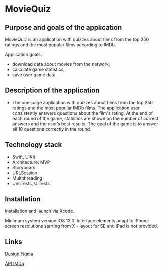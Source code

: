 # MovieQuiz

## Purpose and goals of the application ##

MovieQuiz is an application with quizzes about films from the top 250 ratings and the most popular films according to IMDb.

Application goals:

- download data about movies from the network;
- calculate game statistics;
- save user game data.

## Description of the application ##
- The one-page application with quizzes about films from the top 250 ratings and the most popular IMDb films. The application user consistently answers questions about the film's rating. At the end of each round of the game, statistics are shown on the number of correct answers and the user’s best results. The goal of the game is to answer all 10 questions correctly in the round.

## Technology stack ##
- Swift, UIKit
- Architecture: MVP
- Storyboard
- URLSession
- Multithreading
- UnitTests, UITests

## Installation ##
Installation and launch via Xcode.

Minimum system version iOS 13.0. Interface elements adapt to iPhone screen resolutions starting from X - layout for SE and iPad is not provided.

## Links ##
[Design Figma](https://www.figma.com/file/l0IMG3Eys35fUrbvArtwsR/YP-Quiz?node-id=34%3A243)

[API IMDb](https://imdb-api.com/api#Top250Movies-header)
